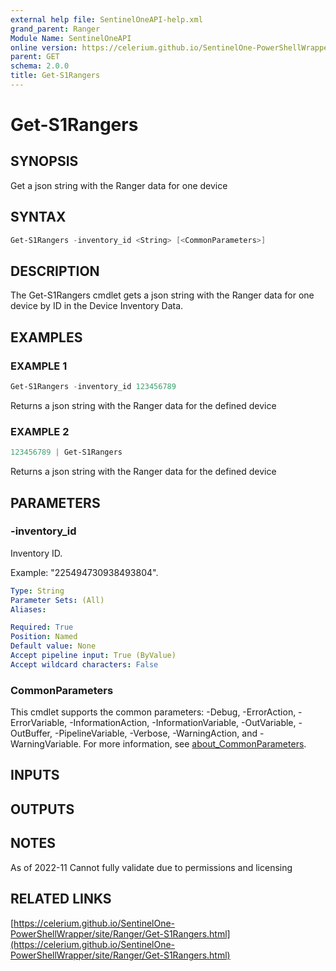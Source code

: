 ```yaml
---
external help file: SentinelOneAPI-help.xml
grand_parent: Ranger
Module Name: SentinelOneAPI
online version: https://celerium.github.io/SentinelOne-PowerShellWrapper/site/Ranger/Get-S1Rangers.html
parent: GET
schema: 2.0.0
title: Get-S1Rangers
---
```


# Get-S1Rangers

## SYNOPSIS
Get a json string with the Ranger data for one device

## SYNTAX

```powershell
Get-S1Rangers -inventory_id <String> [<CommonParameters>]
```

## DESCRIPTION
The Get-S1Rangers cmdlet gets a json string with the Ranger data for one device
by ID in the Device Inventory Data.

## EXAMPLES

### EXAMPLE 1
```powershell
Get-S1Rangers -inventory_id 123456789
```

Returns a json string with the Ranger data for the defined device

### EXAMPLE 2
```powershell
123456789 | Get-S1Rangers
```

Returns a json string with the Ranger data for the defined device

## PARAMETERS

### -inventory_id
Inventory ID.

Example: "225494730938493804".

```yaml
Type: String
Parameter Sets: (All)
Aliases:

Required: True
Position: Named
Default value: None
Accept pipeline input: True (ByValue)
Accept wildcard characters: False
```

### CommonParameters
This cmdlet supports the common parameters: -Debug, -ErrorAction, -ErrorVariable, -InformationAction, -InformationVariable, -OutVariable, -OutBuffer, -PipelineVariable, -Verbose, -WarningAction, and -WarningVariable. For more information, see [about_CommonParameters](http://go.microsoft.com/fwlink/?LinkID=113216).

## INPUTS

## OUTPUTS

## NOTES
As of 2022-11
    Cannot fully validate due to permissions and licensing

## RELATED LINKS

[https://celerium.github.io/SentinelOne-PowerShellWrapper/site/Ranger/Get-S1Rangers.html](https://celerium.github.io/SentinelOne-PowerShellWrapper/site/Ranger/Get-S1Rangers.html)

